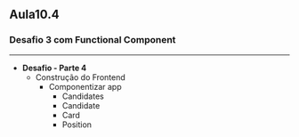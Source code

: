 ## Aula10.4
### Desafio 3 com Functional Component
---
- **Desafio - Parte 4**
	- Construção do Frontend
		- Componentizar app
			- Candidates
			- Candidate
			- Card
			- Position